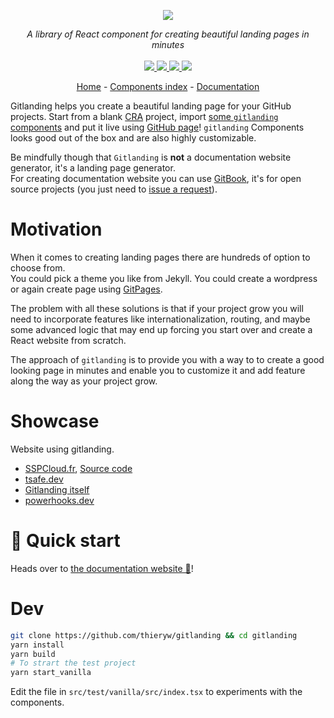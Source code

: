 <p align="center">
    <img src="https://user-images.githubusercontent.com/39378411/135892116-24367dcb-e0b4-4e16-a1c0-952c7f5bef9a.png">  
</p>
<p align="center">
    <i>A library of React component for creating beautiful landing pages in minutes</i>
    <br>
    <br>
    <a href="https://github.com/garronej/gitlanding/actions">
      <img src="https://github.com/garronej/gitlanding/workflows/ci/badge.svg?branch=main">
    </a>
    <a href="https://bundlephobia.com/package/gitlanding">
      <img src="https://img.shields.io/bundlephobia/minzip/gitlanding">
    </a>
    <a href="https://www.npmjs.com/package/gitlanding">
      <img src="https://img.shields.io/npm/dw/gitlanding">
    </a>
    <a href="https://github.com/garronej/gitlanding/blob/main/LICENSE">
      <img src="https://img.shields.io/npm/l/gitlanding">
    </a>
</p>
<p align="center">
  <a href="https://www.gitlanding.dev/">Home</a> - 
  <a href="https://www.gitlanding.dev/storybook">Components index</a> - 
  <a href="https://docs.gitlanding.dev/">Documentation</a>
</p>

Gitlanding helps you create a beautiful landing page for your GitHub projects.
Start from a blank [CRA](https://create-react-app.dev/) project, import [some `gitlanding` components](https://www.gitlanding.dev/) and put it live using [GitHub page](https://pages.github.com/)!
`gitlanding` Components looks good out of the box and are also highly customizable.

Be mindfully though that `Gitlanding` is **not** a documentation website generator, it's a landing page generator.  
For creating documentation website you can use [GitBook](https://gitbook.com), it's for open source projects (you just need to [issue a request](https://user-images.githubusercontent.com/6702424/148654719-bf393721-4bf4-4814-a8ef-cf57a3318a7f.png)).

# Motivation

When it comes to creating landing pages there are hundreds of option to choose from.  
You could pick a theme you like from Jekyll. You could create a wordpress or again
create page using [GitPages](https://gitpages.app).

The problem with all these solutions is that if your project grow you will need to incorporate
features like internationalization, routing, and maybe some advanced logic that may end up
forcing you start over and create a React website from scratch.

The approach of `gitlanding` is to provide you with a way to to create a good looking page in
minutes and enable you to customize it and add feature along the way as your project grow.

# Showcase

Website using gitlanding.

-   [SSPCloud.fr](https://www.sspcloud.fr), [Source code](https://github.com/InseeFrLab/www.sspcloud.fr)
-   [tsafe.dev](https://www.tsafe.dev/)
-   [Gitlanding itself](https://www.gitlanding.dev/)
-   [powerhooks.dev](https://www.powerhooks.dev/)


# 🚀 Quick start

Heads over to [the documentation website 📙](https://docs.gitlanding.dev/)!

# Dev

```bash
git clone https://github.com/thieryw/gitlanding && cd gitlanding
yarn install
yarn build
# To strart the test project
yarn start_vanilla 
```

Edit the file in `src/test/vanilla/src/index.tsx` to experiments with the components.
